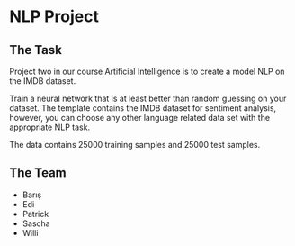 # NLP Project
## The Task
Project two in our course Artificial Intelligence is to create a model NLP on the IMDB dataset.

Train a neural network that is at least better than random guessing on your dataset. The template contains the IMDB dataset for sentiment analysis, however, you can choose any other language related data set with the appropriate NLP task.

The data contains 25000 training samples and 25000 test samples.


## The Team
- Barış
- Edi
- Patrick
- Sascha
- Willi
